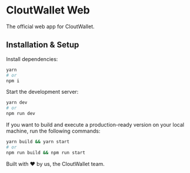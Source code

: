 # CloutWallet Web

The official web app for CloutWallet.

## Installation & Setup

Install dependencies:

```bash
yarn
# or
npm i
```

Start the development server:

```bash
yarn dev
# or
npm run dev
```

If you want to build and execute a production-ready version on your local machine, run the following commands:

```bash
yarn build && yarn start
# or
npm run build && npm run start
```

Built with ❤️ by us, the CloutWallet team.
